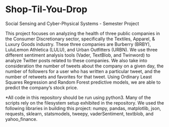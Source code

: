 # Shop-Til-You-Drop
Social Sensing and Cyber-Physical Systems - Semester Project

This project focuses on analyzing the health of three public companies in the Consumer Discretionary sector, specifically the Textiles, Apparel, & Luxury Goods industry.  These three companies are Burberry (BRBY), LuluLemon Athletica (LULU), and Urban Outfitters (URBN). We use three different sentiment analysis tools (Vader, TextBlob, and Twinword) to analyze Twitter posts related to these companies. We also take into consideration the number of tweets about the company on a given day, the number of followers for a user who has written a particular tweet, and the number of retweets and favorites for that tweet. Using Ordinary Least Squares Regression and Random Forest predictive models, we are able to predict the company’s stock price.

*All code in this repository should be run using python3. Many of the scripts rely on the filesystem setup exhibited in the repository. We used the following libraries in building this project: numpy, pandas, matplotlib, json, requests, sklearn, statsmodels, tweepy, vaderSentiment, textblob, and yahoo_finance. 

